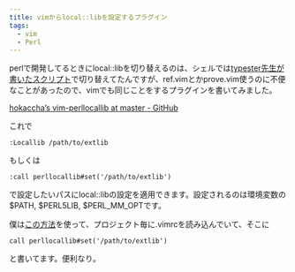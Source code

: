 ```yaml
---
title: vimからlocal::libを設定するプラグイン
tags: 
  - vim
  - Perl
---
```



perlで開発してるときにlocal::libを切り替えるのは、シェルでは[typester先生が書いたスクリプト](http://unknownplace.org/memo/2010/03/01/1/)で切り替えてたんですが、ref.vimとかprove.vim使うのに不便なことがあったので、vimでも同じことをするプラグインを書いてみました。

[hokaccha’s vim-perllocallib at master - GitHub](http://github.com/hokaccha/vim-perllocallib)

これで

    :Locallib /path/to/extlib

もしくは

    :call perllocallib#set('/path/to/extlib')

で設定したいパスにlocal::libの設定を適用できます。設定されるのは環境変数の$PATH, $PERL5LIB, $PERL_MM_OPTです。


僕は[この方法](http://vim-users.jp/2009/12/hack112/)を使って、プロジェクト毎に.vimrcを読み込んでいて、そこに

```vim
call perllocallib#set('/path/to/extlib')
```

と書いてます。便利なり。
